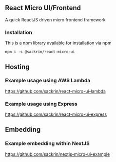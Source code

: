 ## React Micro UI/Frontend

A quick ReactJS driven micro frontend framework

### Installation

This is a npm library available for installation via npm

```npm i -s @sackrin/react-micro-ui```

## Hosting

### Example usage using AWS Lambda
https://github.com/sackrin/react-micro-ui-lambda

### Example usage using Express
https://github.com/sackrin/react-micro-ui-express

## Embedding

### Example embedding within NextJS
https://github.com/sackrin/nextjs-micro-ui-example
